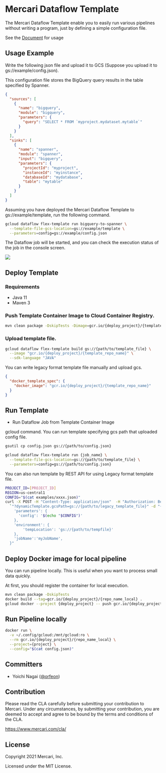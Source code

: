 # Mercari Dataflow Template

The Mercari Dataflow Template enable you to easily run various pipelines without writing a program, just by defining a simple configuration file.

See the [Document](docs/README.md) for usage

## Usage Example

Write the following json file and upload it to GCS (Suppose you upload it to gs://example/config.json).

This configuration file stores the BigQuery query results in the table specified by Spanner.

```json
{
  "sources": [
    {
      "name": "bigquery",
      "module": "bigquery",
      "parameters": {
        "query": "SELECT * FROM `myproject.mydataset.mytable`"
      }
    }
  ],
  "sinks": [
    {
      "name": "spanner",
      "module": "spanner",
      "input": "bigquery",
      "parameters": {
        "projectId": "myproject",
        "instanceId": "myinstance",
        "databaseId": "mydatabase",
        "table": "mytable"
      }
    }
  ]
}
```

Assuming you have deployed the Mercari Dataflow Template to gs://example/template, run the following command.

```sh
gcloud dataflow flex-template run bigquery-to-spanner \
  --template-file-gcs-location=gs://example/template \
  --parameters=config=gs://example/config.json
```

The Dataflow job will be started, and you can check the execution status of the job in the console screen.

<img src="https://raw.githubusercontent.com/mercari/DataflowTemplate/master/docs/images/bigquery-to-spanner.png">


## Deploy Template

### Requirements

* Java 11
* Maven 3

### Push Template Container Image to Cloud Container Registry.

```sh
mvn clean package -DskipTests -Dimage=gcr.io/{deploy_project}/{template_repo_name}
```

### Upload template file.

```sh
gcloud dataflow flex-template build gs://{path/to/template_file} \
  --image "gcr.io/{deploy_project}/{template_repo_name}" \
  --sdk-language "JAVA"
```

You can write legacy format template file manually and upload gcs.

```json
{
  "docker_template_spec": {
    "docker_image": "gcr.io/{deploy_project}/{template_repo_name}"
  }
}
```

## Run Template

* Run Dataflow Job from Template Container Image

gcloud command.
You can run template specifying gcs path that uploaded config file.

```sh
gsutil cp config.json gs://{path/to/config.json}

gcloud dataflow flex-template run {job_name} \
  --template-file-gcs-location=gs://{path/to/template_file} \
  --parameters=config=gs://{path/to/config.json}
```

You can also run template by REST API for using Legacy format template file.

```sh
PROJECT_ID=[PROJECT_ID]
REGION=us-central1
CONFIG="$(cat examples/xxxx.json)"
curl -X POST -H "Content-Type: application/json"  -H "Authorization: Bearer $(gcloud auth print-access-token)" "https://dataflow.googleapis.com/v1b3/projects/${PROJECT_ID}/locations/${REGION}/templates:launch"`
  `"?dynamicTemplate.gcsPath=gs://{path/to/legacy_template_file}" -d "{
    'parameters': {
      'config': '$(echo "$CONFIG")'
    },
    'environment': {
        'tempLocation': 'gs://{path/to/tempfile}'
    },
    'jobName':'myJobName',
  }"
```


## Deploy Docker image for local pipeline

You can run pipeline locally. This is useful when you want to process small data quickly.

At first, you should register the container for local execution.


```sh
mvn clean package -DskipTests
docker build --tag=gcr.io/{deploy_project}/{repo_name_local} .
gcloud docker --project {deploy_project} -- push gcr.io/{deploy_project}/{repo_name_local}
```

## Run Pipeline locally

```sh
docker run \
  -v ~/.config/gcloud:/mnt/gcloud:ro \
  --rm gcr.io/{deploy_project}/{repo_name_local} \
  --project={project} \
  --config="$(cat config.json)"
```

## Committers

 * Yoichi Nagai ([@orfeon](https://github.com/orfeon))

## Contribution

Please read the CLA carefully before submitting your contribution to Mercari.
Under any circumstances, by submitting your contribution, you are deemed to accept and agree to be bound by the terms and conditions of the CLA.

https://www.mercari.com/cla/

## License

Copyright 2021 Mercari, Inc.

Licensed under the MIT License.